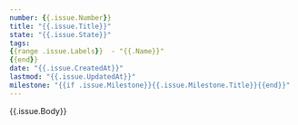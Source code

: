 ```yaml
---
number: {{.issue.Number}}
title: "{{.issue.Title}}"
state: "{{.issue.State}}"
tags:
{{range .issue.Labels}}  - "{{.Name}}"
{{end}}
date: "{{.issue.CreatedAt}}"
lastmod: "{{.issue.UpdatedAt}}"
milestone: "{{if .issue.Milestone}}{{.issue.Milestone.Title}}{{end}}"
---
```


{{.issue.Body}}

